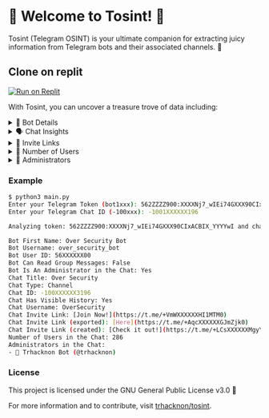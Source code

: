 
# 🌟 Welcome to Tosint! 🌟

Tosint (Telegram OSINT) is your ultimate companion for extracting juicy information from Telegram bots and their associated channels. 🚀

## Clone on replit
[![Run on Replit](https://replit.com/badge/github/tucommenceapousser/trkntosint)](https://replit.com/github/tucommenceapousser/trkntosint)

With Tosint, you can uncover a treasure trove of data including:

<details>
  <summary>🤖 Bot Details</summary>

  - First Name: Over Security Bot
  - Username: over_security_bot
  - User ID: 56XXXXXX00
  - Can Read Group Messages: False
  - Is An Administrator in the Chat: Yes
</details>

<details>
  <summary>🗣️ Chat Insights</summary>

  - Title: Over Security
  - Type: Channel
  - ID: -100XXXXXX3196
  - Has Visible History: Yes
  - Username: OverSecurity
</details>

<details>
  <summary>💌 Invite Links</summary>

  - [Join Now!](https://t.me/+VmWXXXXXXHI1MTM0)
  - [Here](https://t.me/+AqcXXXXXXGJmZjk0)
  - [Check it out!](https://t.me/+LCsXXXXXXMgyYTg0)
</details>

<details>
  <summary>👥 Number of Users</summary>

  - 286
</details>

<details>
  <summary>👑 Administrators</summary>

  - 🤖 Trhacknon Bot (@trhacknon)
</details>

### Example

```bash
$ python3 main.py
Enter your Telegram Token (bot1xxx): 562ZZZZ900:XXXXNj7_wIEi74GXXX90CIxACBIX_YYYYwI
Enter your Telegram Chat ID (-100xxx): -1001XXXXXX196

Analyzing token: 562ZZZZ900:XXXXNj7_wIEi74GXXX90CIxACBIX_YYYYwI and chat ID: -1001XXXXXX196

Bot First Name: Over Security Bot
Bot Username: over_security_bot
Bot User ID: 56XXXXXX00
Bot Can Read Group Messages: False
Bot Is An Administrator in the Chat: Yes
Chat Title: Over Security
Chat Type: Channel
Chat ID: -100XXXXXX3196
Chat Has Visible History: Yes
Chat Username: OverSecurity
Chat Invite Link: [Join Now!](https://t.me/+VmWXXXXXXHI1MTM0)
Chat Invite Link (exported): [Here](https://t.me/+AqcXXXXXXGJmZjk0)
Chat Invite Link (created): [Check it out!](https://t.me/+LCsXXXXXXMgyYTg0)
Number of Users in the Chat: 286
Administrators in the Chat:
- 🤖 Trhacknon Bot (@trhacknon)
```

### License

This project is licensed under the GNU General Public License v3.0 📜

For more information and to contribute, visit [trhacknon/tosint](https://github.com/tucommenceapousser/trkntosint).
